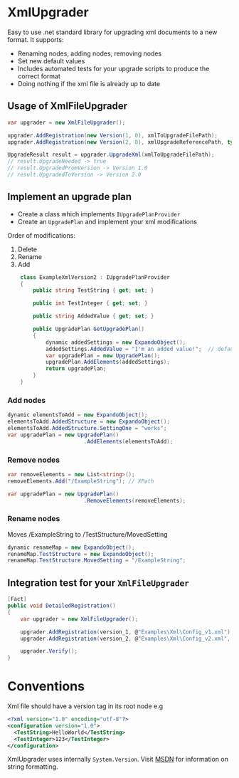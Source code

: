 # XmlUpgrader 
Easy to use .net standard library for upgrading xml documents to a new format. It supports:
* Renaming nodes, adding nodes, removing nodes
* Set new default values
* Includes automated tests for your upgrade scripts to produce the correct format
* Doing nothing if the xml file is already up to date

## Usage of XmlFileUpgrader
```c#
var upgrader = new XmlFileUpgrader();

upgrader.AddRegistration(new Version(1, 0), xmlToUpgradeFilePath);
upgrader.AddRegistration(new Version(2, 0), xmlUpgradeReferencePath, typeof(ExampleXmlVersion2));

UpgradeResult result = upgrader.UpgradeXml(xmlToUpgradeFilePath);
// result.UpgradeNeeded -> true
// result.UpgradedFromVersion -> Version 1.0
// result.UpgradedToVersion -> Version 2.0
```
## Implement an upgrade plan
* Create a class which implements `IUpgradePlanProvider`
* Create an `UpgradePlan` and implement your xml modifications

Order of modifications: 
1. Delete 
1. Rename 
1. Add 
```c#
    class ExampleXmlVersion2 : IUpgradePlanProvider
    {
        public string TestString { get; set; }

        public int TestInteger { get; set; }

        public string AddedValue { get; set; }

        public UpgradePlan GetUpgradePlan()
        {
            dynamic addedSettings = new ExpandoObject();
            addedSettings.AddedValue = "I'm an added value!";  // default value
            var upgradePlan = new UpgradePlan();
            upgradePlan.AddElements(addedSettings);
            return upgradePlan;
        }
    }
```
### Add nodes
```c#
dynamic elementsToAdd = new ExpandoObject();
elementsToAdd.AddedStructure = new ExpandoObject();
elementsToAdd.AddedStructure.SettingOne = "works";
var upgradePlan = new UpgradePlan()
                        .AddElements(elementsToAdd);
```
### Remove nodes
```c#
var removeElements = new List<string>();
removeElements.Add("/ExampleString"); // XPath

var upgradePlan = new UpgradePlan()
                        .RemoveElements(removeElements);    
```
### Rename nodes
Moves /ExampleString to /TestStructure/MovedSetting
```c#
dynamic renameMap = new ExpandoObject();
renameMap.TestStructure = new ExpandoObject();
renameMap.TestStructure.MovedSetting = "/ExampleString"; 

```
## Integration test for your `XmlFileUpgrader`
```c#
[Fact]
public void DetailedRegistration()
{
    var upgrader = new XmlFileUpgrader();

    upgrader.AddRegistration(version_1, @"Examples\Xml\Config_v1.xml");
    upgrader.AddRegistration(version_2, @"Examples\Xml\Config_v2.xml", typeof(ExampleConfigV2));

    upgrader.Verify();
}
```
# Conventions
Xml file should have a version tag in its root node e.g
```xml
<?xml version="1.0" encoding="utf-8"?>
<configuration version="1.0">
  <TestString>HelloWorld</TestString>
  <TestInteger>123</TestInteger>
</configuration>
```
XmlUpgrader uses internally `System.Version`. Visit [MSDN](https://msdn.microsoft.com/en-us/en-en/library/system.version(v=vs.110).aspx) for information on string formatting.